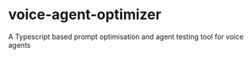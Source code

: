 # voice-agent-optimizer
A Typescript based prompt optimisation and agent testing tool for voice agents
